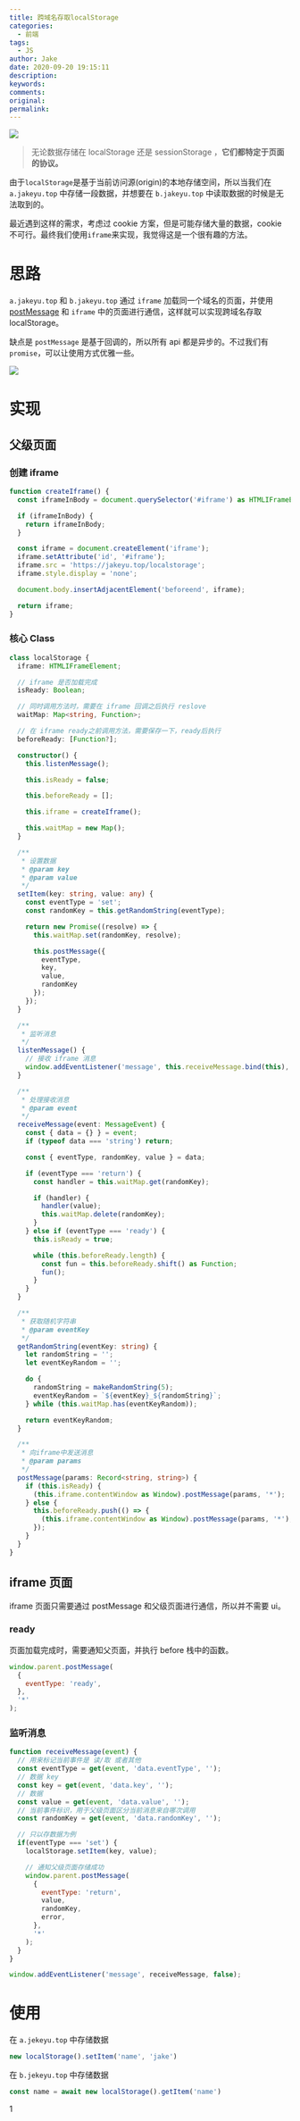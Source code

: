 ```yaml
---
title: 跨域名存取localStorage
categories:
  - 前端
tags:
  - JS
author: Jake
date: 2020-09-20 19:15:11
description:
keywords:
comments:
original:
permalink:
---
```


![](//blogimg.jakeyu.top/跨域名读取localStorage/de1cd54ffb.png)

<!--more-->

> 无论数据存储在 localStorage 还是 sessionStorage ，**它们都特定于页面的协议。**

由于`localStorage`是基于当前访问源(origin)的本地存储空间，所以当我们在 `a.jakeyu.top` 中存储一段数据，并想要在 `b.jakeyu.top` 中读取数据的时候是无法取到的。

最近遇到这样的需求，考虑过 cookie 方案，但是可能存储大量的数据，cookie 不可行。最终我们使用`iframe`来实现，我觉得这是一个很有趣的方法。

# 思路

`a.jakeyu.top` 和 `b.jakeyu.top` 通过 `iframe` 加载同一个域名的页面，并使用 [postMessage](https://developer.mozilla.org/zh-CN/docs/Web/API/Window/postMessage) 和 `iframe` 中的页面进行通信，这样就可以实现跨域名存取 localStorage。

缺点是 `postMessage`  是基于回调的，所以所有 api 都是异步的。不过我们有 `promise`，可以让使用方式优雅一些。

![](//blogimg.jakeyu.top/跨域名读取localStorage/图像2020-10-5.jpeg)

# 实现
## 父级页面

### 创建 iframe

```ts
function createIframe() {
  const iframeInBody = document.querySelector('#iframe') as HTMLIFrameElement;

  if (iframeInBody) {
    return iframeInBody;
  }

  const iframe = document.createElement('iframe');
  iframe.setAttribute('id', '#iframe');
  iframe.src = 'https://jakeyu.top/localstorage';
  iframe.style.display = 'none';

  document.body.insertAdjacentElement('beforeend', iframe);

  return iframe;
}
```

### 核心 Class

```typescript
class localStorage {
  iframe: HTMLIFrameElement;

  // iframe 是否加载完成
  isReady: Boolean;

  // 同时调用方法时，需要在 iframe 回调之后执行 reslove
  waitMap: Map<string, Function>;

  // 在 iframe ready之前调用方法，需要保存一下，ready后执行
  beforeReady: [Function?];

  constructor() {
    this.listenMessage();

    this.isReady = false;

    this.beforeReady = [];

    this.iframe = createIframe();

    this.waitMap = new Map();
  }

  /**
   * 设置数据
   * @param key
   * @param value
   */
  setItem(key: string, value: any) {
    const eventType = 'set';
    const randomKey = this.getRandomString(eventType);

    return new Promise((resolve) => {
      this.waitMap.set(randomKey, resolve);

      this.postMessage({
        eventType,
        key,
        value,
        randomKey
      });
    });
  }

  /**
   * 监听消息
   */
  listenMessage() {
    // 接收 iframe 消息
    window.addEventListener('message', this.receiveMessage.bind(this), false);
  }

  /**
   * 处理接收消息
   * @param event
   */
  receiveMessage(event: MessageEvent) {
    const { data = {} } = event;
    if (typeof data === 'string') return;

    const { eventType, randomKey, value } = data;

    if (eventType === 'return') {
      const handler = this.waitMap.get(randomKey);

      if (handler) {
        handler(value);
        this.waitMap.delete(randomKey);
      }
    } else if (eventType === 'ready') {
      this.isReady = true;

      while (this.beforeReady.length) {
        const fun = this.beforeReady.shift() as Function;
        fun();
      }
    }
  }

  /**
   * 获取随机字符串
   * @param eventKey
   */
  getRandomString(eventKey: string) {
    let randomString = '';
    let eventKeyRandom = '';

    do {
      randomString = makeRandomString(5);
      eventKeyRandom = `${eventKey}_${randomString}`;
    } while (this.waitMap.has(eventKeyRandom));

    return eventKeyRandom;
  }

  /**
   * 向iframe中发送消息
   * @param params
   */
  postMessage(params: Record<string, string>) {
    if (this.isReady) {
      (this.iframe.contentWindow as Window).postMessage(params, '*');
    } else {
      this.beforeReady.push(() => {
        (this.iframe.contentWindow as Window).postMessage(params, '*');
      });
    }
  }
}
```

## iframe 页面

iframe 页面只需要通过 postMessage 和父级页面进行通信，所以并不需要 ui。

### ready

页面加载完成时，需要通知父页面，并执行 before 栈中的函数。
```js
window.parent.postMessage(
  {
    eventType: 'ready',
  },
  '*'
);
```

### 监听消息

```js
function receiveMessage(event) {
  // 用来标记当前事件是 读/取 或者其他
  const eventType = get(event, 'data.eventType', '');
  // 数据 key
  const key = get(event, 'data.key', '');
  // 数据
  const value = get(event, 'data.value', '');
  // 当前事件标识，用于父级页面区分当前消息来自哪次调用
  const randomKey = get(event, 'data.randomKey', '');

  // 只以存数据为例
  if(eventType === 'set') {
    localStorage.setItem(key, value);

    // 通知父级页面存储成功
    window.parent.postMessage(
      {
        eventType: 'return',
        value,
        randomKey,
        error,
      },
      '*'
    );
  }
}

window.addEventListener('message', receiveMessage, false);
```

# 使用

在 `a.jekeyu.top` 中存储数据

```js
new localStorage().setItem('name', 'jake')
```

在 `b.jekeyu.top` 中存储数据

```js
const name = await new localStorage().getItem('name')
```

1